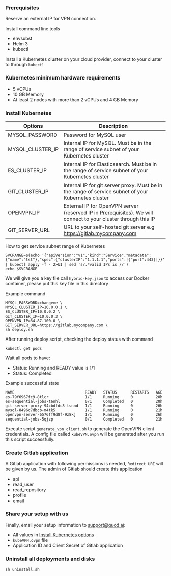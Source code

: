 ### Prerequisites
Reserve an external IP for VPN connection.

Install command line tools

- envsubst
- Helm 3
- kubectl

Install a Kubernetes cluster on your cloud provider, connect to your cluster to through `kubectl`

### Kubernetes minimum hardware requirements
- 5 vCPUs
- 10 GB Memory
- At least 2 nodes with more than 2 vCPUs and 4 GB Memory

### Install Kubernetes

| Options          | Description                                                                                          |
|------------------|------------------------------------------------------------------------------------------------------|
| MYSQL_PASSWORD   | Password for MySQL user                                                                              |
| MYSQL_CLUSTER_IP | Internal IP for MySQL.  Must be in the range of service subnet of your Kubernetes cluster            |
| ES_CLUSTER_IP    | Internal IP for Elasticsearch.  Must be in the range of service subnet of your Kubernetes cluster    |
| GIT_CLUSTER_IP   | Internal IP for git server proxy.  Must be in the range of service subnet of your Kubernetes cluster |
| OPENVPN_IP       | External IP for OpenVPN server (reserved IP in [Prerequisites](#prerequisites)). We will connect to your cluster through this IP                     |
| GIT_SERVER_URL   | URL to your self-hosted git server e.g https://gitlab.mycompany.com                                            |

How to get service subnet range of Kubernetes

```
SVCRANGE=$(echo '{"apiVersion":"v1","kind":"Service","metadata":{"name":"tst"},"spec":{"clusterIP":"1.1.1.1","ports":[{"port":443}]}}' | kubectl apply -f - 2>&1 | sed 's/.*valid IPs is //')
echo $SVCRANGE
```

We will give you a key file call `hybrid-key.json` to access our Docker container, please put this key file in this directory

Example command
```shellscript
MYSQL_PASSWORD=changeme \
MYSQL_CLUSTER_IP=10.0.0.1 \
ES_CLUSTER_IP=10.0.0.2 \
GIT_CLUSTER_IP=10.0.0.3 \
OPENVPN_IP=34.87.100.0 \
GIT_SERVER_URL=https://gitlab.mycompany.com \
sh deploy.sh
```

After running deploy script, checking the deploy status with command

```
kubectl get pods
```

Wait all pods to have:

- Status: Running and READY value is 1/1
- Status: Completed

Example successful state

```
NAME                               READY   STATUS      RESTARTS   AGE
es-79f6967fc9-8tlcr                1/1     Running     0          20h
es-sequential-jobs-t6nhl           0/1     Completed   0          20h
git-server-proxy-94cbdfdc8-tsnnd   1/1     Running     0          26h
mysql-8496c7dbcb-m4tk5             1/1     Running     0          21h
openvpn-server-6576ff9d8f-9z8kj    1/1     Running     0          26h
sequential-jobs-5qjzp              0/1     Completed   0          21h
```

Execute script `generate_vpn_client.sh` to generate the OpenVPN client credentials. 
A config file called `kubeVPN.ovpn` will be generated after you run this script successfully.

### Create Gitlab application
A Gitlab application with following permissions is needed, `Redirect URI` will be given by us. 
The admin of Gitlab should create this application

- api
- read_user
- read_repository
- profile
- email

### Share your setup with us
Finally, email your setup information to support@quod.ai:
- All values in [Install Kubernetes options](#install-kubernetes)
- `kubeVPN.ovpn` file
- Application ID and Client Secret of Gitlab application

### Uninstall all deployments and disks

```
sh uninstall.sh
```
